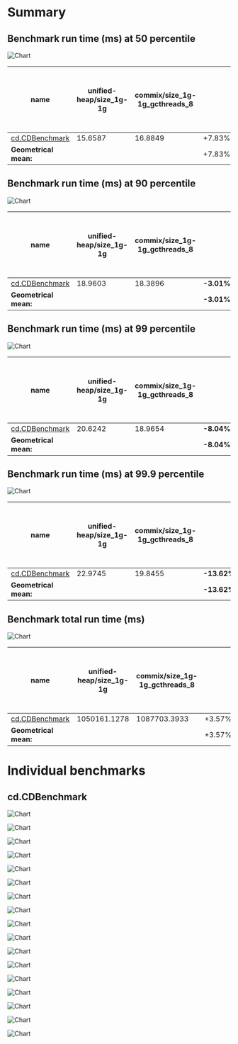 # Summary
## Benchmark run time (ms) at 50 percentile 
![Chart](relative_percentile_50.png)

|name | unified-heap/size_1g-1g | commix/size_1g-1g_gcthreads_8 |  | scala-native-0.4.0-SNAPSHOT-commix@commix-before-constants@origin-b6000_test_cd/size_1g-1g_gcthreads_8 |  | scala-native-0.4.0-SNAPSHOT-commix@commix-before-memset@origin-b6000_test_cd/size_1g-1g_gcthreads_8 |  | scala-native-0.4.0-SNAPSHOT-commix@commix-before-eqeq@origin-b6000_test_cd/size_1g-1g_gcthreads_8 |  | scala-native-0.4.0-SNAPSHOT-commix@commix-last-known-good@origin-b6000_test_cd/size_1g-1g_gcthreads_8 |  | scala-native-0.4.0-SNAPSHOT@master-concurrent-base@origin-b6000_test_cd/size_1g-1g_gcthreads_8 | |
| -- | -- | -- | -- | -- | -- | -- | -- | -- | -- | -- | -- | -- | -- |
|[cd.CDBenchmark](#cdcdbenchmark)|15.6587|16.8849|+7.83%|16.5771|+5.87%|18.9284|+20.88%|18.9997|+21.34%|18.9511|+21.03%|15.5103|__-0.95%__|
| __Geometrical mean:__|| |+7.83%| |+5.87%| |+20.88%| |+21.34%| |+21.03%| |__-0.95%__|
## Benchmark run time (ms) at 90 percentile 
![Chart](relative_percentile_90.png)

|name | unified-heap/size_1g-1g | commix/size_1g-1g_gcthreads_8 |  | scala-native-0.4.0-SNAPSHOT-commix@commix-before-constants@origin-b6000_test_cd/size_1g-1g_gcthreads_8 |  | scala-native-0.4.0-SNAPSHOT-commix@commix-before-memset@origin-b6000_test_cd/size_1g-1g_gcthreads_8 |  | scala-native-0.4.0-SNAPSHOT-commix@commix-before-eqeq@origin-b6000_test_cd/size_1g-1g_gcthreads_8 |  | scala-native-0.4.0-SNAPSHOT-commix@commix-last-known-good@origin-b6000_test_cd/size_1g-1g_gcthreads_8 |  | scala-native-0.4.0-SNAPSHOT@master-concurrent-base@origin-b6000_test_cd/size_1g-1g_gcthreads_8 | |
| -- | -- | -- | -- | -- | -- | -- | -- | -- | -- | -- | -- | -- | -- |
|[cd.CDBenchmark](#cdcdbenchmark)|18.9603|18.3896|__-3.01%__|18.2326|__-3.84%__|18.9938|+0.18%|19.0550|+0.50%|19.0364|+0.40%|18.8765|__-0.44%__|
| __Geometrical mean:__|| |__-3.01%__| |__-3.84%__| |+0.18%| |+0.50%| |+0.40%| |__-0.44%__|
## Benchmark run time (ms) at 99 percentile 
![Chart](relative_percentile_99.png)

|name | unified-heap/size_1g-1g | commix/size_1g-1g_gcthreads_8 |  | scala-native-0.4.0-SNAPSHOT-commix@commix-before-constants@origin-b6000_test_cd/size_1g-1g_gcthreads_8 |  | scala-native-0.4.0-SNAPSHOT-commix@commix-before-memset@origin-b6000_test_cd/size_1g-1g_gcthreads_8 |  | scala-native-0.4.0-SNAPSHOT-commix@commix-before-eqeq@origin-b6000_test_cd/size_1g-1g_gcthreads_8 |  | scala-native-0.4.0-SNAPSHOT-commix@commix-last-known-good@origin-b6000_test_cd/size_1g-1g_gcthreads_8 |  | scala-native-0.4.0-SNAPSHOT@master-concurrent-base@origin-b6000_test_cd/size_1g-1g_gcthreads_8 | |
| -- | -- | -- | -- | -- | -- | -- | -- | -- | -- | -- | -- | -- | -- |
|[cd.CDBenchmark](#cdcdbenchmark)|20.6242|18.9654|__-8.04%__|19.1435|__-7.18%__|22.2710|+7.98%|22.4209|+8.71%|19.2762|__-6.54%__|20.6680|+0.21%|
| __Geometrical mean:__|| |__-8.04%__| |__-7.18%__| |+7.98%| |+8.71%| |__-6.54%__| |+0.21%|
## Benchmark run time (ms) at 99.9 percentile 
![Chart](relative_percentile_99.9.png)

|name | unified-heap/size_1g-1g | commix/size_1g-1g_gcthreads_8 |  | scala-native-0.4.0-SNAPSHOT-commix@commix-before-constants@origin-b6000_test_cd/size_1g-1g_gcthreads_8 |  | scala-native-0.4.0-SNAPSHOT-commix@commix-before-memset@origin-b6000_test_cd/size_1g-1g_gcthreads_8 |  | scala-native-0.4.0-SNAPSHOT-commix@commix-before-eqeq@origin-b6000_test_cd/size_1g-1g_gcthreads_8 |  | scala-native-0.4.0-SNAPSHOT-commix@commix-last-known-good@origin-b6000_test_cd/size_1g-1g_gcthreads_8 |  | scala-native-0.4.0-SNAPSHOT@master-concurrent-base@origin-b6000_test_cd/size_1g-1g_gcthreads_8 | |
| -- | -- | -- | -- | -- | -- | -- | -- | -- | -- | -- | -- | -- | -- |
|[cd.CDBenchmark](#cdcdbenchmark)|22.9745|19.8455|__-13.62%__|20.2285|__-11.95%__|22.3598|__-2.68%__|22.4616|__-2.23%__|19.4140|__-15.50%__|22.9972|+0.10%|
| __Geometrical mean:__|| |__-13.62%__| |__-11.95%__| |__-2.68%__| |__-2.23%__| |__-15.50%__| |+0.10%|
## Benchmark total run time (ms) 
![Chart](relative_total.png)

|name | unified-heap/size_1g-1g | commix/size_1g-1g_gcthreads_8 |  | scala-native-0.4.0-SNAPSHOT-commix@commix-before-constants@origin-b6000_test_cd/size_1g-1g_gcthreads_8 |  | scala-native-0.4.0-SNAPSHOT-commix@commix-before-memset@origin-b6000_test_cd/size_1g-1g_gcthreads_8 |  | scala-native-0.4.0-SNAPSHOT-commix@commix-before-eqeq@origin-b6000_test_cd/size_1g-1g_gcthreads_8 |  | scala-native-0.4.0-SNAPSHOT-commix@commix-last-known-good@origin-b6000_test_cd/size_1g-1g_gcthreads_8 |  | scala-native-0.4.0-SNAPSHOT@master-concurrent-base@origin-b6000_test_cd/size_1g-1g_gcthreads_8 | |
| -- | -- | -- | -- | -- | -- | -- | -- | -- | -- | -- | -- | -- | -- |
|[cd.CDBenchmark](#cdcdbenchmark)|1050161.1278|1087703.3933|+3.57%|1069583.3721|+1.85%|1196188.3484|+13.91%|1205925.7150|+14.83%|1181552.3184|+12.51%|1031992.3746|__-1.73%__|
| __Geometrical mean:__|| |+3.57%| |+1.85%| |+13.91%| |+14.83%| |+12.51%| |__-1.73%__|
# Individual benchmarks
## cd.CDBenchmark
![Chart](percentile_cd.CDBenchmark.png)

![Chart](percentile_95plus_cd.CDBenchmark.png)

![Chart](example_run_full_3_cd.CDBenchmark.png)

![Chart](percentile_cd.CDBenchmark_conf0.png)

![Chart](percentile_95plus_cd.CDBenchmark_conf0.png)

![Chart](percentile_cd.CDBenchmark_conf1.png)

![Chart](percentile_95plus_cd.CDBenchmark_conf1.png)

![Chart](percentile_cd.CDBenchmark_conf2.png)

![Chart](percentile_95plus_cd.CDBenchmark_conf2.png)

![Chart](percentile_cd.CDBenchmark_conf3.png)

![Chart](percentile_95plus_cd.CDBenchmark_conf3.png)

![Chart](percentile_cd.CDBenchmark_conf4.png)

![Chart](percentile_95plus_cd.CDBenchmark_conf4.png)

![Chart](percentile_cd.CDBenchmark_conf5.png)

![Chart](percentile_95plus_cd.CDBenchmark_conf5.png)

![Chart](percentile_cd.CDBenchmark_conf6.png)

![Chart](percentile_95plus_cd.CDBenchmark_conf6.png)

